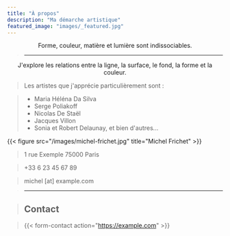 ```yaml
---
title: "À propos"
description: "Ma démarche artistique"
featured_image: "images/_featured.jpg"
---
```


<center>
Forme, couleur, matière et lumière sont indissociables.
</center>

> ---

<center>
J'explore les relations entre la ligne, la surface, le fond, la forme et la couleur.
</center>

> Les artistes que j'apprécie particulièrement sont :

> * Maria Héléna Da Silva
> * Serge Poliakoff
> * Nicolas De Staël
> * Jacques Villon
> * Sonia et Robert Delaunay, et bien d'autres...

{{< figure src="/images/michel-frichet.jpg" title="Michel Frichet" >}}

> 1 rue Exemple
> 75000 Paris

<!-- <a href="tel:33623456789">+33 6 23 45 67 89</a> -->

> +33 6 23 45 67 89

<!-- <a href="mailto:michel@example.com">michel@example.com</a> -->

> michel [at] example.com

> ---

> ## Contact

> {{< form-contact action="https://example.com" >}}
